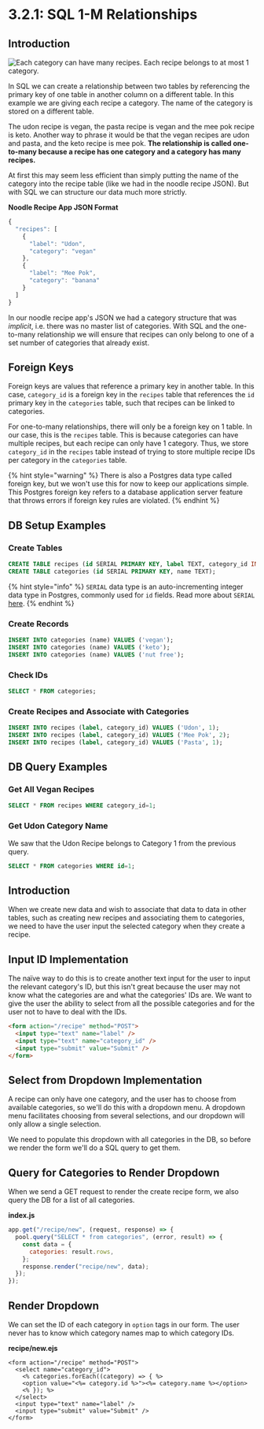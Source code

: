# 3.2.1: SQL 1-M Relationships

## Introduction

![Each category can have many recipes. Each recipe belongs to at most 1 category.](../.gitbook/assets/one-to-many.jpg)

In SQL we can create a relationship between two tables by referencing the primary key of one table in another column on a different table. In this example we are giving each recipe a category. The name of the category is stored on a different table.

The udon recipe is vegan, the pasta recipe is vegan and the mee pok recipe is keto. Another way to phrase it would be that the vegan recipes are udon and pasta, and the keto recipe is mee pok. **The relationship is called one-to-many because a recipe has one category and a category has many recipes.**

At first this may seem less efficient than simply putting the name of the category into the recipe table (like we had in the noodle recipe JSON). But with SQL we can structure our data much more strictly.

**Noodle Recipe App JSON Format**

```javascript
{
  "recipes": [
    {
      "label": "Udon",
      "category": "vegan"
    },
    {
      "label": "Mee Pok",
      "category": "banana"
    }
  ]
}
```

In our noodle recipe app's JSON we had a category structure that was _implicit_, i.e. there was no master list of categories. With SQL and the one-to-many relationship we will ensure that recipes can only belong to one of a set number of categories that already exist.

## Foreign Keys

Foreign keys are values that reference a primary key in another table. In this case, `category_id` is a foreign key in the `recipes` table that references the `id` primary key in the `categories` table, such that recipes can be linked to categories.

For one-to-many relationships, there will only be a foreign key on 1 table. In our case, this is the `recipes` table. This is because categories can have multiple recipes, but each recipe can only have 1 category. Thus, we store `category_id` in the `recipes` table instead of trying to store multiple recipe IDs per category in the `categories` table.

{% hint style="warning" %}
There is also a Postgres data type called foreign key, but we won't use this for now to keep our applications simple. This Postgres foreign key refers to a database application server feature that throws errors if foreign key rules are violated.
{% endhint %}

## DB Setup Examples

### Create Tables

```sql
CREATE TABLE recipes (id SERIAL PRIMARY KEY, label TEXT, category_id INTEGER);
CREATE TABLE categories (id SERIAL PRIMARY KEY, name TEXT);
```

{% hint style="info" %}
`SERIAL` data type is an auto-incrementing integer data type in Postgres, commonly used for `id` fields. Read more about `SERIAL` [here](https://www.postgresqltutorial.com/postgresql-data-types/).
{% endhint %}

### Create Records

```sql
INSERT INTO categories (name) VALUES ('vegan');
INSERT INTO categories (name) VALUES ('keto');
INSERT INTO categories (name) VALUES ('nut free');
```

### Check IDs

```sql
SELECT * FROM categories;
```

### Create Recipes and Associate with Categories

```sql
INSERT INTO recipes (label, category_id) VALUES ('Udon', 1);
INSERT INTO recipes (label, category_id) VALUES ('Mee Pok', 2);
INSERT INTO recipes (label, category_id) VALUES ('Pasta', 1);
```

## DB Query Examples

### Get All Vegan Recipes

```sql
SELECT * FROM recipes WHERE category_id=1;
```

### Get Udon Category Name

We saw that the Udon Recipe belongs to Category 1 from the previous query.

```sql
SELECT * FROM categories WHERE id=1;
```



## Introduction

When we create new data and wish to associate that data to data in other tables, such as creating new recipes and associating them to categories, we need to have the user input the selected category when they create a recipe.

## Input ID Implementation

The naïve way to do this is to create another text input for the user to input the relevant category's ID, but this isn't great because the user may not know what the categories are and what the categories' IDs are. We want to give the user the ability to select from all the possible categories and for the user not to have to deal with the IDs.

```html
<form action="/recipe" method="POST">
  <input type="text" name="label" />
  <input type="text" name="category_id" />
  <input type="submit" value="Submit" />
</form>
```

## Select from Dropdown Implementation

A recipe can only have one category, and the user has to choose from available categories, so we'll do this with a dropdown menu. A dropdown menu facilitates choosing from several selections, and our dropdown will only allow a single selection.

We need to populate this dropdown with all categories in the DB, so before we render the form we'll do a SQL query to get them.

## Query for Categories to Render Dropdown

When we send a GET request to render the create recipe form, we also query the DB for a list of all categories.

**index.js**

```javascript
app.get("/recipe/new", (request, response) => {
  pool.query("SELECT * from categories", (error, result) => {
    const data = {
      categories: result.rows,
    };
    response.render("recipe/new", data);
  });
});
```

## Render Dropdown

We can set the ID of each category in `option` tags in our form. The user never has to know which category names map to which category IDs.

**recipe/new.ejs**

```markup
<form action="/recipe" method="POST">
  <select name="category_id">
    <% categories.forEach((category) => { %>
    <option value="<%= category.id %>"><%= category.name %></option>
    <% }); %>
  </select>
  <input type="text" name="label" />
  <input type="submit" value="Submit" />
</form>
```
